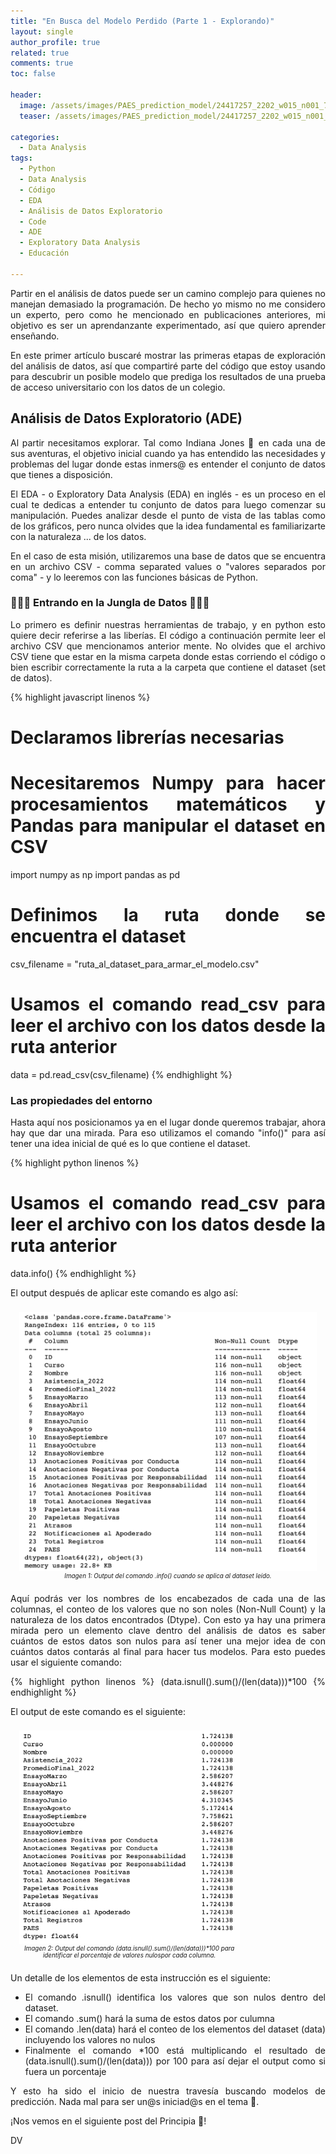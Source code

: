 ```yaml
---
title: "En Busca del Modelo Perdido (Parte 1 - Explorando)"
layout: single
author_profile: true
related: true
comments: true
toc: false

header:
  image: /assets/images/PAES_prediction_model/24417257_2202_w015_n001_735b_p15_735.jpg
  teaser: /assets/images/PAES_prediction_model/24417257_2202_w015_n001_735b_p15_735.jpg

categories:
  - Data Analysis
tags:
  - Python
  - Data Analysis
  - Código
  - EDA
  - Análisis de Datos Exploratorio
  - Code
  - ADE
  - Exploratory Data Analysis
  - Educación

---
```

<div align="justify" markdown="1">
Partir en el análisis de datos puede ser un camino complejo para quienes no manejan demasiado la programación. De hecho yo mismo no me considero un experto, pero como he mencionado en publicaciones anteriores, mi objetivo es ser un aprendanzante experimentado, así que quiero aprender enseñando.

En este primer artículo buscaré mostrar las primeras etapas de exploración del análisis de datos, así que compartiré parte del código que estoy usando para descubrir un posible modelo que prediga los resultados de una prueba de acceso universitario con los datos de un colegio. 

## Análisis de Datos Exploratorio (ADE)

Al partir necesitamos explorar. Tal como Indiana Jones 🤠 en cada una de sus aventuras, el objetivo inicial cuando ya has entendido las necesidades y problemas del lugar donde estas inmers@ es entender el conjunto de datos que tienes a disposición.

El EDA - o Exploratory Data Analysis (EDA) en inglés - es un proceso en el cual te dedicas a entender tu conjunto de datos para luego comenzar su manipulación. Puedes analizar desde el punto de vista de las tablas como de los gráficos, pero nunca olvides que la idea fundamental es familiarizarte con la naturaleza ... de los datos. 

En el caso de esta misión, utilizaremos una base de datos que se encuentra en un archivo CSV - comma separated values o "valores separados por coma" - y lo leeremos con las funciones básicas de Python.

### 🌿🐒🦟 Entrando en la Jungla de Datos 🐍🐊🌿

Lo primero es definir nuestras herramientas de trabajo, y en python esto quiere decir referirse a las liberías. El código a continuación permite leer el archivo CSV que mencionamos anterior mente. No olvides que el archivo CSV tiene que estar en la misma carpeta donde estas corriendo el código o bien escribir correctamente la ruta a la carpeta que contiene el dataset (set de datos).

{% highlight javascript linenos %}
# Declaramos librerías necesarias

# Necesitaremos Numpy para hacer procesamientos matemáticos y Pandas para manipular el dataset en CSV
import numpy as np 
import pandas as pd

# Definimos la ruta donde se encuentra el dataset
csv_filename = "ruta_al_dataset_para_armar_el_modelo.csv"

# Usamos el comando read_csv para leer el archivo con los datos desde la ruta anterior
data = pd.read_csv(csv_filename)
{% endhighlight %}

### Las propiedades del entorno

Hasta aquí nos posicionamos ya en el lugar donde queremos trabajar, ahora hay que dar una mirada. Para eso utilizamos el comando "info()" para así tener una idea inicial de qué es lo que contiene el dataset.

{% highlight python linenos %}
# Usamos el comando read_csv para leer el archivo con los datos desde la ruta anterior
data.info()
{% endhighlight %}

El output después de aplicar este comando es algo así:

<figure style = "float: center; text-align: center; font-style: italic; font-size: 0.7em; text-indent: 0; margin: 0.6em; padding: 0.8em;">
  <img src="/assets/images/PAES_prediction_model/dataset_info.png"  alt="Output del comando .info() cuando se aplica al dataset leído.">
  <figcaption>Imagen 1: Output del comando .info() cuando se aplica al dataset leído.</figcaption>
</figure>

Aquí podrás ver los nombres de los encabezados de cada una de las columnas, el conteo de los valores que no son noles (Non-Null Count) y la naturaleza de los datos encontrados (Dtype). Con esto ya hay una primera mirada pero un elemento clave dentro del análisis de datos es saber cuántos de estos datos son nulos para así tener una mejor idea de con cuántos datos contarás al final para hacer tus modelos. Para esto puedes usar el siguiente comando:

{% highlight python linenos %}
(data.isnull().sum()/(len(data)))*100
{% endhighlight %}

El output de este comando es el siguiente:

<figure style = "float: center; width: 70%; text-align: center; font-style: italic; font-size: 0.7em; text-indent: 0; margin: 0.6em; padding: 0.8em;">
  <img src="/assets/images/PAES_prediction_model/dataset_non_null_output.png"  alt="Output del comando .info() cuando se aplica al dataset leído.">
  <figcaption>Imagen 2: Output del comando (data.isnull().sum()/(len(data)))*100 para identificar el porcentaje de valores nulospor cada columna.</figcaption>
</figure>

Un detalle de los elementos de esta instrucción es el siguiente:

- El comando .isnull() identifica los valores que son nulos dentro del dataset.
- El comando .sum() hará la suma de estos datos por culumna
- El comando .len(data) hará el conteo de los elementos del dataset (data) incluyendo los valores no nulos
- Finalmente el comando *100 está multiplicando el resultado de (data.isnull().sum()/(len(data))) por 100 para así dejar el output como si fuera un porcentaje

Y esto ha sido el inicio de nuestra travesía buscando modelos de predicción. Nada mal para ser un@s iniciad@s en el tema 🤠.

¡Nos vemos en el siguiente post del Principia 🥚!

DV

</div>




